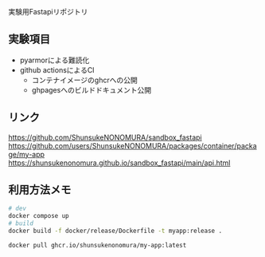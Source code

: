 実験用Fastapiリポジトリ

## 実験項目

- pyarmorによる難読化
- github actionsによるCI
    - コンテナイメージのghcrへの公開
    - ghpagesへのビルドドキュメント公開


## リンク
https://github.com/ShunsukeNONOMURA/sandbox_fastapi
https://github.com/users/ShunsukeNONOMURA/packages/container/package/my-app
https://shunsukenonomura.github.io/sandbox_fastapi/main/api.html


## 利用方法メモ
```bash
# dev
docker compose up
# build
docker build -f docker/release/Dockerfile -t myapp:release .
```

```bash
docker pull ghcr.io/shunsukenonomura/my-app:latest
```
